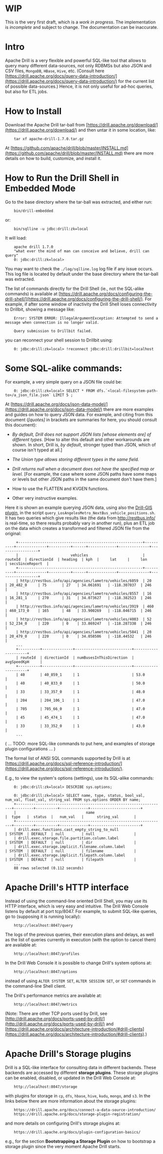 # WIP

This is the very first draft, which is a *work in progress*. The implementation is *incomplete* and subject to change. The documentation can be inaccurate.

# Intro

Apache Drill is a very flexible and powerful SQL-like tool that allows to query many different data-sources, not only RDBMSs but also JSON and CSV files, `MongoDB`, `HBase`, `Hive`, etc. (Consult here [https://drill.apache.org/docs/query-data-introduction/](https://drill.apache.org/docs/query-data-introduction/) for the current list of possible data-sources.) Hence, it is not only useful for ad-hoc queries, but also for ETL jobs.

# How to Install

Download the Apache Drill tar-ball from [https://drill.apache.org/download/](https://drill.apache.org/download/) and then untar it in some location, like:

        tar xf apache-drill-1.7.0.tar.gz

At [https://github.com/apache/drill/blob/master/INSTALL.md](https://github.com/apache/drill/blob/master/INSTALL.md) there are more details on how to build, customize, and install it.

# How to Run the Drill Shell in Embedded Mode

Go to the base directory where the tar-ball was extracted, and either run:

        bin/drill-embedded

or:

        bin/sqlline -u jdbc:drill:zk=local

It will load:

        apache drill 1.7.0
        "what ever the mind of man can conceive and believe, drill can query"
        0: jdbc:drill:zk=local>

You may want to check the `./log/sqlline.log` log file if any issue occurs. This log file is located by default under the base directory where the tar-ball was extracted.

The list of commands directly for the Drill Shell (ie., not the SQL-alike commands) is available at [https://drill.apache.org/docs/configuring-the-drill-shell/](https://drill.apache.org/docs/configuring-the-drill-shell/). For example, if after some window of inactivity the Drill Shell loses connectivity to Drillbit, showing a message like:

        Error: SYSTEM ERROR: IllegalArgumentException: Attempted to send a message when connection is no longer valid.

        Query submission to Drillbit failed.

you can reconnect your shell session to Drillbit using:

        0: jdbc:drill:zk=local> !reconnect jdbc:drill:drillbit=localhost

# Some SQL-alike commands:

For example, a very simple query on a JSON file could be:

        0: jdbc:drill:zk=local> SELECT * FROM dfs.`<local-filesystem-path-to>/a_json_file.json` LIMIT 5 ;

At [https://drill.apache.org/docs/json-data-model/](https://drill.apache.org/docs/json-data-model/) there are more examples and guides on how to query JSON data. For example, and citing from this document (*[quotes]* in brackets are summaries for here, you should consult this document):

- *By default, Drill does not support JSON lists [whose elements are] of different types.* [How to alter this default and other workarounds are shown. In short, Drill is, _by default_, stronger typed than JSON, which of course isn't typed at all.]

- *The Union type allows storing different types in the same field.*

- *Drill returns null when a document does not have the specified map or level.* [For example, the case where some JSON paths have some maps or levels but other JSON paths in the same document don't have them.]

- How to use the FLATTEN and KVGEN functions.

- Other very instructive examples.

Here it is shown an example querying JSON data, using also the [Drill-GIS plugin](https://github.com/k255/drill-gis), in the script `query_LosAngelesMetro_NextBus_vehicle_positions.sh`. It has two queries which give results like (the data from http://restbus.info/ is real-time, so there results probably vary in another run), plus an ETL job on the data which creates a transformed and filtered JSON file from the original:

         +---------------------------------------------------------+----------+--------------+----------+------+-------------+--------------+------------------+
         |                        vehicles                         | routeId  | directionId  | heading  | kph  |     lat     |     lon      | secsSinceReport  |
         +---------------------------------------------------------+----------+--------------+----------+------+-------------+--------------+------------------+
         | http://restbus.info/api/agencies/lametro/vehicles/6059  | 20       | 20_482_0     | 75       | 27   | 34.061691   | -118.307037  | 246              |
         | http://restbus.info/api/agencies/lametro/vehicles/8557  | 16       | 16_281_1     | 270      | 31   | 34.073627   | -118.382523  | 246              |
         | http://restbus.info/api/agencies/lametro/vehicles/3919  | 460      | 460_173_0    | 165      | 48   | 33.900269   | -118.046715  | 246              |
         | http://restbus.info/api/agencies/lametro/vehicles/4003  | 52       | 52_234_0     | 220      | 0    | 33.869247   | -118.287338  | 246              |
         | http://restbus.info/api/agencies/lametro/vehicles/5841  | 20       | 20_479_0     | 220      | 0    | 34.058586   | -118.44532   | 246              |
         ...
         +----------+--------------+--------------------------+---------------------+
         | routeId  | directionId  | numBusesInThisDirection  |     avgSpeedKpH     |
         +----------+--------------+--------------------------+---------------------+
         | 40       | 40_859_1     | 1                        | 53.0                |
         | 40       | 40_833_0     | 1                        | 50.0                |
         | 33       | 33_357_0     | 1                        | 48.0                |
         | 204      | 204_106_1    | 1                        | 47.0                |
         | 705      | 705_66_0     | 1                        | 47.0                |
         | 45       | 45_474_1     | 1                        | 47.0                |
         | 33       | 33_352_0     | 1                        | 43.0                |
         ...


( ... TODO: more SQL-like commands to put here, and examples of storage plugin configurations ... )

The formal list of ANSI SQL commands supported by Drill is at [https://drill.apache.org/docs/sql-reference-introduction/](https://drill.apache.org/docs/sql-reference-introduction/).

E.g., to view the system's options (settings), use its SQL-alike commands:

        0: jdbc:drill:zk=local> DESCRIBE sys.options;

        0: jdbc:drill:zk=local> SELECT name, type, status, bool_val, num_val, float_val, string_val FROM sys.options ORDER BY name;
        +--------------------------------------------------------------------+---------+----------+-------------+-----------------------+
        |                                name                                |  type   |  status  |   num_val   |      string_val       |
        +--------------------------------------------------------------------+---------+----------+-------------+-----------------------+
        | drill.exec.functions.cast_empty_string_to_null                     | SYSTEM  | DEFAULT  | null        | null                  |
        | drill.exec.storage.file.partition.column.label                     | SYSTEM  | DEFAULT  | null        | dir                   |
        | drill.exec.storage.implicit.filename.column.label                  | SYSTEM  | DEFAULT  | null        | filename              |
        | drill.exec.storage.implicit.filepath.column.label                  | SYSTEM  | DEFAULT  | null        | filepath              |
        ...
        88 rows selected (0.112 seconds)

# Apache Drill's HTTP interface

Instead of using the command-line oriented Drill Shell, you may use its HTTP interface, which is very easy and intuitive. The Drill Web Console listens by default at port tcp/8047. For example, to submit SQL-like queries, go to (supposing it is running locally):

        http://localhost:8047/query

The logs of the previous queries, their execution plans and delays, as well as the list of queries currently in execution (with the option to cancel them) are available at:

        http://localhost:8047/profiles

In the Drill Web Console it is possible to change Drill's system options at:

        http://localhost:8047/options

instead of using `ALTER SYSTEM SET`, `ALTER SESSION SET`, or `SET` commands in the command-line Shell client.

The Drill's performance metrics are available at:

        http://localhost:8047/metrics

(Note: There are other TCP ports used by Drill, see [http://drill.apache.org/docs/ports-used-by-drill/](http://drill.apache.org/docs/ports-used-by-drill/) and [https://drill.apache.org/docs/architecture-introduction/#drill-clients](https://drill.apache.org/docs/architecture-introduction/#drill-clients).)

# Apache Drill's Storage plugins

Drill is a SQL-like interface for consulting data in different backends. These backends are accessed by different **storage plugins**. These storage plugins can be enabled, disabled, or updated in the Drill Web Console at:

        http://localhost:8047/storage

with plugins for storage in `cp`, `dfs`, `hbase`, `hive`, `kudu`, `mongo`, and `s3`. In the links below there are more information about the storage plugins:

        https://drill.apache.org/docs/connect-a-data-source-introduction/
        https://drill.apache.org/docs/storage-plugin-registration/

and more details on configuring Drill's storage plugins at:

        https://drill.apache.org/docs/plugin-configuration-basics/

e.g., for the section **Bootstrapping a Storage Plugin** on how to bootstrap a storage plugin since the very moment Apache Drill starts.

